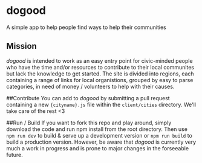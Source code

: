 # dogood
A simple app to help people find ways to help their communities

## Mission
*dogood* is intended to work as an easy entry point for civic-minded people who have the time and/or resources to contribute to their local communites but lack the knowledge to get started.
The site is divided into regions, each containing a range of links for local organistions, grouped by easy to parse categories, in need of money / volunteers to help with their causes.

##Contribute
You can add to *dogood* by submitting a pull request containing a new `{cityname}.js` file within the `client/cities` directory. We'll take care of the rest <3

##Run / Build
If you want to fork this repo and play around, simply download the code and run npm install from the root directory. Then use `npm run dev` to build & serve up a development version or `npm run build` to build a production version. However, be aware that *dogood* is currently very much a work in progress and is prone to major changes in the forseeable future.
